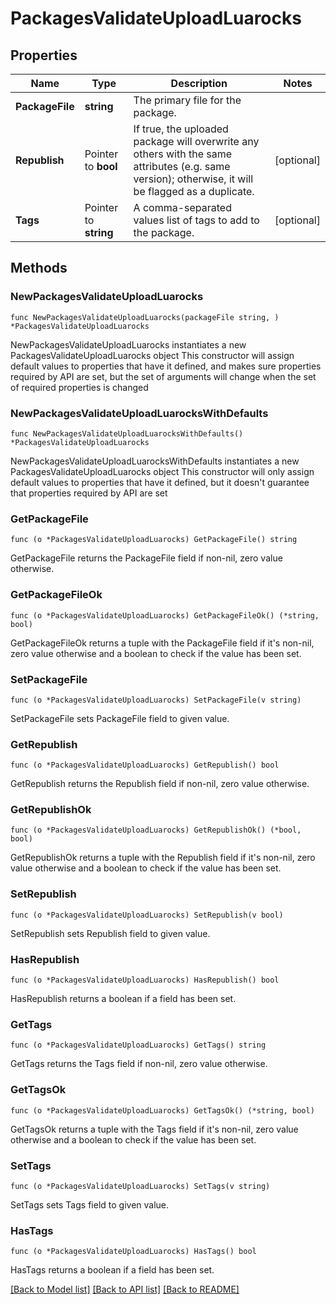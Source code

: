 # PackagesValidateUploadLuarocks

## Properties

Name | Type | Description | Notes
------------ | ------------- | ------------- | -------------
**PackageFile** | **string** | The primary file for the package. | 
**Republish** | Pointer to **bool** | If true, the uploaded package will overwrite any others with the same attributes (e.g. same version); otherwise, it will be flagged as a duplicate. | [optional] 
**Tags** | Pointer to **string** | A comma-separated values list of tags to add to the package. | [optional] 

## Methods

### NewPackagesValidateUploadLuarocks

`func NewPackagesValidateUploadLuarocks(packageFile string, ) *PackagesValidateUploadLuarocks`

NewPackagesValidateUploadLuarocks instantiates a new PackagesValidateUploadLuarocks object
This constructor will assign default values to properties that have it defined,
and makes sure properties required by API are set, but the set of arguments
will change when the set of required properties is changed

### NewPackagesValidateUploadLuarocksWithDefaults

`func NewPackagesValidateUploadLuarocksWithDefaults() *PackagesValidateUploadLuarocks`

NewPackagesValidateUploadLuarocksWithDefaults instantiates a new PackagesValidateUploadLuarocks object
This constructor will only assign default values to properties that have it defined,
but it doesn't guarantee that properties required by API are set

### GetPackageFile

`func (o *PackagesValidateUploadLuarocks) GetPackageFile() string`

GetPackageFile returns the PackageFile field if non-nil, zero value otherwise.

### GetPackageFileOk

`func (o *PackagesValidateUploadLuarocks) GetPackageFileOk() (*string, bool)`

GetPackageFileOk returns a tuple with the PackageFile field if it's non-nil, zero value otherwise
and a boolean to check if the value has been set.

### SetPackageFile

`func (o *PackagesValidateUploadLuarocks) SetPackageFile(v string)`

SetPackageFile sets PackageFile field to given value.


### GetRepublish

`func (o *PackagesValidateUploadLuarocks) GetRepublish() bool`

GetRepublish returns the Republish field if non-nil, zero value otherwise.

### GetRepublishOk

`func (o *PackagesValidateUploadLuarocks) GetRepublishOk() (*bool, bool)`

GetRepublishOk returns a tuple with the Republish field if it's non-nil, zero value otherwise
and a boolean to check if the value has been set.

### SetRepublish

`func (o *PackagesValidateUploadLuarocks) SetRepublish(v bool)`

SetRepublish sets Republish field to given value.

### HasRepublish

`func (o *PackagesValidateUploadLuarocks) HasRepublish() bool`

HasRepublish returns a boolean if a field has been set.

### GetTags

`func (o *PackagesValidateUploadLuarocks) GetTags() string`

GetTags returns the Tags field if non-nil, zero value otherwise.

### GetTagsOk

`func (o *PackagesValidateUploadLuarocks) GetTagsOk() (*string, bool)`

GetTagsOk returns a tuple with the Tags field if it's non-nil, zero value otherwise
and a boolean to check if the value has been set.

### SetTags

`func (o *PackagesValidateUploadLuarocks) SetTags(v string)`

SetTags sets Tags field to given value.

### HasTags

`func (o *PackagesValidateUploadLuarocks) HasTags() bool`

HasTags returns a boolean if a field has been set.


[[Back to Model list]](../README.md#documentation-for-models) [[Back to API list]](../README.md#documentation-for-api-endpoints) [[Back to README]](../README.md)


